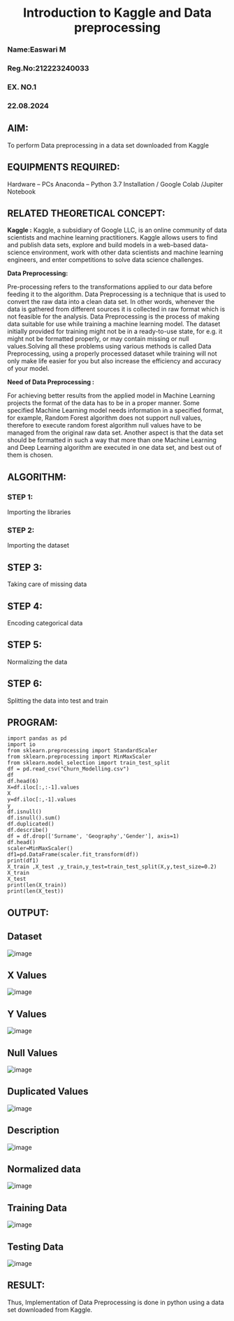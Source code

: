 <H1 ALIGN =CENTER> Introduction to Kaggle and Data preprocessing</H1>

<H3>Name:Easwari M</H3>

<H3>Reg.No:212223240033</H3>

<H3>EX. NO.1</H3>

<H3>22.08.2024</H3>


## AIM:

To perform Data preprocessing in a data set downloaded from Kaggle

## EQUIPMENTS REQUIRED:

Hardware – PCs
Anaconda – Python 3.7 Installation / Google Colab /Jupiter Notebook

## RELATED THEORETICAL CONCEPT:

**Kaggle :**
Kaggle, a subsidiary of Google LLC, is an online community of data scientists and machine learning practitioners. Kaggle allows users to find and publish data sets, explore and build models in a web-based data-science environment, work with other data scientists and machine learning engineers, and enter competitions to solve data science challenges.

**Data Preprocessing:**

Pre-processing refers to the transformations applied to our data before feeding it to the algorithm. Data Preprocessing is a technique that is used to convert the raw data into a clean data set. In other words, whenever the data is gathered from different sources it is collected in raw format which is not feasible for the analysis.
Data Preprocessing is the process of making data suitable for use while training a machine learning model. The dataset initially provided for training might not be in a ready-to-use state, for e.g. it might not be formatted properly, or may contain missing or null values.Solving all these problems using various methods is called Data Preprocessing, using a properly processed dataset while training will not only make life easier for you but also increase the efficiency and accuracy of your model.

**Need of Data Preprocessing :**

For achieving better results from the applied model in Machine Learning projects the format of the data has to be in a proper manner. Some specified Machine Learning model needs information in a specified format, for example, Random Forest algorithm does not support null values, therefore to execute random forest algorithm null values have to be managed from the original raw data set.
Another aspect is that the data set should be formatted in such a way that more than one Machine Learning and Deep Learning algorithm are executed in one data set, and best out of them is chosen.


## ALGORITHM:

### STEP 1:
Importing the libraries<BR>

### STEP 2:
Importing the dataset<BR>

## STEP 3:
Taking care of missing data<BR>

## STEP 4:
Encoding categorical data<BR>

## STEP 5:
Normalizing the data<BR>

## STEP 6:
Splitting the data into test and train<BR>

##  PROGRAM:
```
import pandas as pd
import io
from sklearn.preprocessing import StandardScaler
from sklearn.preprocessing import MinMaxScaler
from sklearn.model_selection import train_test_split
df = pd.read_csv("Churn_Modelling.csv")
df
df.head(6)
X=df.iloc[:,:-1].values
X
y=df.iloc[:,-1].values
y
df.isnull()
df.isnull().sum()
df.duplicated()
df.describe()
df = df.drop(['Surname', 'Geography','Gender'], axis=1)
df.head()
scaler=MinMaxScaler()
df1=pd.DataFrame(scaler.fit_transform(df))
print(df1)
X_train ,X_test ,y_train,y_test=train_test_split(X,y,test_size=0.2)
X_train
X_test
print(len(X_train))
print(len(X_test))
```

## OUTPUT:

## Dataset
![image](i/dataset.png)

## X Values
![image](i/x.png)

## Y Values
![image](i/y.png)

## Null Values
![image](i/null.png)

## Duplicated Values
![image](i/dupli.png)

## Description
![image](i/des.png)

## Normalized data
![image](i/nor.png)

## Training Data
![image](i/train.png)

## Testing Data
![image](i/test.png)


## RESULT:
Thus, Implementation of Data Preprocessing is done in python  using a data set downloaded from Kaggle.


